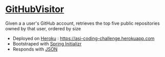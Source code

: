 # [GitHubVisitor](https://asi-coding-challenge.herokuapp.com?user=AlexPavy)

Given a a user's GitHub account, retrieves the top five public repositories owned by that user, ordered by size

* Deployed on [Heroku](https://www.heroku.com/) : https://asi-coding-challenge.herokuapp.com
* Bootstraped with [Spring Initializr](http://start.spring.io/)
* Responds with [JSON](http://www.json.org/)
